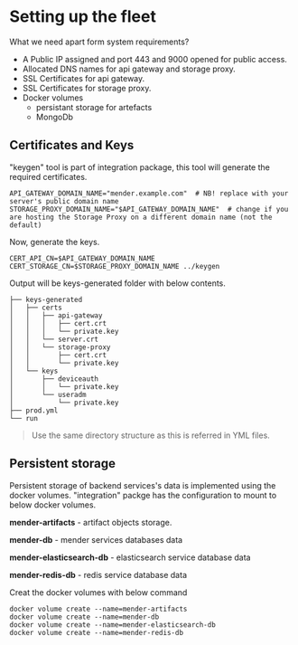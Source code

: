 # Setting up the fleet

What we need apart form system requirements?

* A Public IP assigned and port 443 and 9000 opened for public access.
* Allocated DNS names for api gateway and storage proxy.
* SSL Certificates for api gateway.
* SSL Certificates for storage proxy.
* Docker volumes
  * persistant storage for artefacts
  * MongoDb
  

## Certificates and Keys

"keygen" tool is part of integration package, this tool will generate the required certificates.
```shell
API_GATEWAY_DOMAIN_NAME="mender.example.com"  # NB! replace with your server's public domain name
STORAGE_PROXY_DOMAIN_NAME="$API_GATEWAY_DOMAIN_NAME"  # change if you are hosting the Storage Proxy on a different domain name (not the default)
```

Now, generate the keys.

```shell 
CERT_API_CN=$API_GATEWAY_DOMAIN_NAME CERT_STORAGE_CN=$STORAGE_PROXY_DOMAIN_NAME ../keygen
```

Output will be keys-generated folder with below contents.

```shell
├── keys-generated
│   ├── certs
│   │   ├── api-gateway
│   │   │   ├── cert.crt
│   │   │   └── private.key
│   │   └── server.crt
│   │   └── storage-proxy
│   │       ├── cert.crt
│   │       └── private.key
│   └── keys
│       ├── deviceauth
│       │   └── private.key
│       └── useradm
│           └── private.key
├── prod.yml
└── run
```
> Use the same directory structure as this is referred in YML files. 

## Persistent storage

Persistent storage of backend services's data is implemented using the docker volumes. "integration" packge has the configuration to mount to below docker volumes.

**mender-artifacts** - artifact objects storage.

**mender-db** - mender services databases data

**mender-elasticsearch-db** - elasticsearch service database data

**mender-redis-db** - redis service database data

Creat the docker volumes with below command

```shell
docker volume create --name=mender-artifacts
docker volume create --name=mender-db
docker volume create --name=mender-elasticsearch-db
docker volume create --name=mender-redis-db
```

